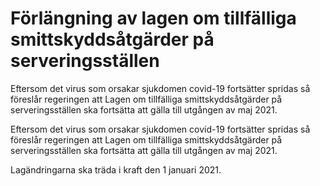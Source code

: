 # Förlängning av lagen om tillfälliga smittskyddsåtgärder på serveringsställen

Eftersom det virus som orsakar sjukdomen covid-19 fortsätter spridas så föreslår regeringen att Lagen om tillfälliga smittskyddsåtgärder på serveringsställen ska fortsätta att gälla till utgången av maj 2021.

Eftersom det virus som orsakar sjukdomen covid-19 fortsätter spridas så föreslår regeringen att Lagen om tillfälliga smittskyddsåtgärder på serveringsställen ska fortsätta att gälla till utgången av maj 2021.

Lagändringarna ska träda i kraft den 1 januari 2021.
